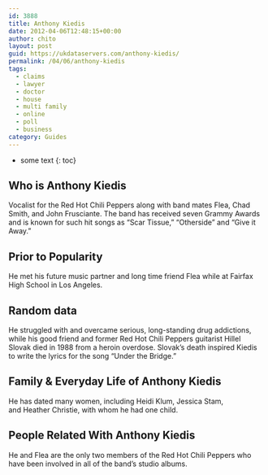 ```yaml
---
id: 3888
title: Anthony Kiedis
date: 2012-04-06T12:48:15+00:00
author: chito
layout: post
guid: https://ukdataservers.com/anthony-kiedis/
permalink: /04/06/anthony-kiedis
tags:
  - claims
  - lawyer
  - doctor
  - house
  - multi family
  - online
  - poll
  - business
category: Guides
---
```


* some text
{: toc}
          
          
## Who is  Anthony Kiedis
                  
                  
                  
Vocalist for the Red Hot Chili Peppers along with band mates Flea, Chad Smith, and John Frusciante. The band has received seven Grammy Awards and is known for such hit songs as &#8220;Scar Tissue,&#8221; &#8220;Otherside&#8221; and &#8220;Give it Away.&#8221; 
                  
                
                
                
## Prior to Popularity 
                  
                  
                  
He met his future music partner and long time friend Flea while at Fairfax High School in Los Angeles.
                  
                
                
                
## Random data 
                  
                  
                  
He struggled with and overcame serious, long-standing drug addictions, while his good friend and former Red Hot Chili Peppers guitarist Hillel Slovak died in 1988 from a heroin overdose. Slovak&#8217;s death inspired Kiedis to write the lyrics for the song &#8220;Under the Bridge.&#8221;
                  
                
                
                
## Family & Everyday Life of Anthony Kiedis
                  
                  
                  
He has dated many women, including Heidi Klum, Jessica Stam, and Heather Christie, with whom he had one child.
                  
                
                
                
## People Related With  Anthony Kiedis
                  
                  
                  
He and Flea are the only two members of the Red Hot Chili Peppers who have been involved in all of the band&#8217;s studio albums.
                  
                
              
            
          
          
          
    
    
  
